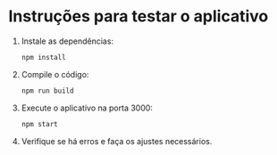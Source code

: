 # Instruções para testar o aplicativo

1. Instale as dependências:
    ```sh
    npm install
    ```

2. Compile o código:
    ```sh
    npm run build
    ```

3. Execute o aplicativo na porta 3000:
    ```sh
    npm start
    ```

4. Verifique se há erros e faça os ajustes necessários.
